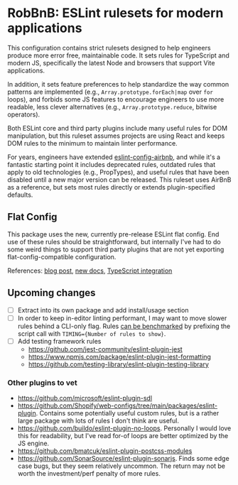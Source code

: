 # RobBnB: ESLint rulesets for modern applications

This configuration contains strict rulesets designed to help engineers produce more error free, maintainable code. It sets rules for TypeScript and modern JS, specifically the latest Node and browsers that support Vite applications.

In addition, it sets feature preferences to help standardize the way common patterns are implemented (e.g., `Array.prototype.forEach|map` over `for` loops), and forbids some JS features to encourage engineers to use more readable, less clever alternatives (e.g., `Array.prototype.reduce`, bitwise operators).

Both ESLint core and third party plugins include many useful rules for DOM manipulation, but this ruleset assumes projects are using React and keeps DOM rules to the minimum to maintain linter performance.

For years, engineers have extended [eslint-config-airbnb](https://github.com/airbnb/javascript/tree/master/packages/eslint-config-airbnb), and while it's a fantastic starting point it includes deprecated rules, outdated rules that apply to old technologies (e.g., PropTypes), and useful rules that have been disabled until a new major version can be released. This ruleset uses AirBnB as a reference, but sets most rules directly or extends plugin-specified defaults.

## Flat Config

This package uses the new, currently pre-release ESLint flat config. End use of these rules should be straightforward, but internally I've had to do some weird things to support third party plugins that are not yet exporting flat-config-compatible configuration.

References: [blog post](https://eslint.org/blog/2022/08/new-config-system-part-1/), [new docs](https://eslint.org/docs/latest/use/configure/configuration-files-new), [TypeScript integration](https://stackoverflow.com/questions/74237042/how-to-correctly-configure-the-parser-plugins-with-eslints-new-flat-config)

## Upcoming changes

- [ ] Extract into its own package and add install/usage section
- [ ] In order to keep in-editor linting performant, I may want to move slower rules behind a CLI-only flag. Rules [can be benchmarked](https://javascript.plainenglish.io/how-to-benchmark-eslint-rules-e262b7690708) by prefixing the script call with `TIMING={Number of rules to show}`.
- [ ] Add testing framework rules
  - https://github.com/jest-community/eslint-plugin-jest
  - https://www.npmjs.com/package/eslint-plugin-jest-formatting
  - https://github.com/testing-library/eslint-plugin-testing-library

### Other plugins to vet

- https://github.com/microsoft/eslint-plugin-sdl
- https://github.com/Shopify/web-configs/tree/main/packages/eslint-plugin. Contains some potentially useful custom rules, but is a rather large package with lots of rules I don't think are useful.
- https://github.com/buildo/eslint-plugin-no-loops. Personally I would love this for readability, but I've read for-of loops are better optimized by the JS engine.
- https://github.com/bmatcuk/eslint-plugin-postcss-modules
- https://github.com/SonarSource/eslint-plugin-sonarjs. Finds some edge case bugs, but they seem relatively uncommon. The return may not be worth the investment/perf penalty of more rules.
